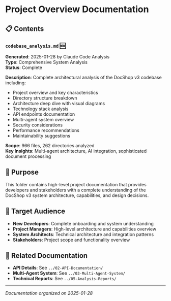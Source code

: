 # Project Overview Documentation

## 📋 Contents

### `codebase_analysis.md` 🆕
**Generated**: 2025-01-28 by Claude Code Analysis  
**Type**: Comprehensive System Analysis  
**Status**: Complete  

**Description**: Complete architectural analysis of the DocShop v3 codebase including:
- Project overview and key characteristics
- Directory structure breakdown
- Architecture deep dive with visual diagrams
- Technology stack analysis
- API endpoints documentation
- Multi-agent system overview
- Security considerations
- Performance recommendations
- Maintainability suggestions

**Scope**: 966 files, 262 directories analyzed  
**Key Insights**: Multi-agent architecture, AI integration, sophisticated document processing

## 🎯 Purpose

This folder contains high-level project documentation that provides developers and stakeholders with a complete understanding of the DocShop v3 system architecture, capabilities, and design decisions.

## 👥 Target Audience

- **New Developers**: Complete onboarding and system understanding
- **Project Managers**: High-level architecture and capabilities overview
- **System Architects**: Technical architecture and integration patterns
- **Stakeholders**: Project scope and functionality overview

## 🔗 Related Documentation

- **API Details**: See `../02-API-Documentation/`
- **Multi-Agent System**: See `../03-Multi-Agent-System/`
- **Technical Reports**: See `../05-Analysis-Reports/`

---

*Documentation organized on 2025-01-28*